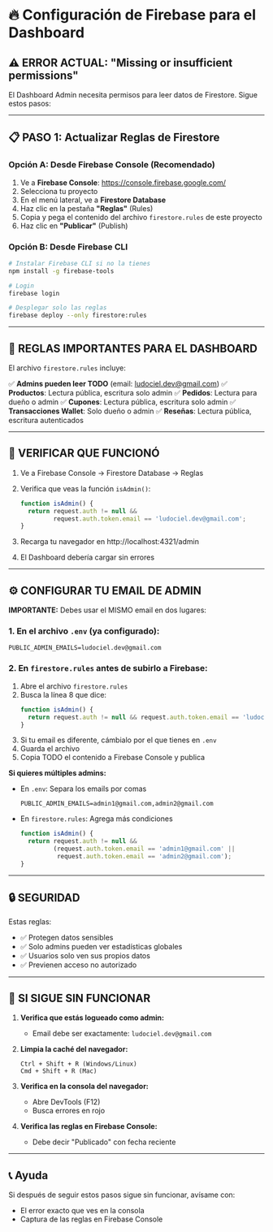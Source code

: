 # 🔥 Configuración de Firebase para el Dashboard

## ⚠️ ERROR ACTUAL: "Missing or insufficient permissions"

El Dashboard Admin necesita permisos para leer datos de Firestore. Sigue estos pasos:

---

## 📋 PASO 1: Actualizar Reglas de Firestore

### **Opción A: Desde Firebase Console (Recomendado)**

1. Ve a **Firebase Console**: https://console.firebase.google.com/
2. Selecciona tu proyecto
3. En el menú lateral, ve a **Firestore Database**
4. Haz clic en la pestaña **"Reglas"** (Rules)
5. Copia y pega el contenido del archivo `firestore.rules` de este proyecto
6. Haz clic en **"Publicar"** (Publish)

### **Opción B: Desde Firebase CLI**

```bash
# Instalar Firebase CLI si no la tienes
npm install -g firebase-tools

# Login
firebase login

# Desplegar solo las reglas
firebase deploy --only firestore:rules
```

---

## 🔑 REGLAS IMPORTANTES PARA EL DASHBOARD

El archivo `firestore.rules` incluye:

✅ **Admins pueden leer TODO** (email: ludociel.dev@gmail.com)
✅ **Productos**: Lectura pública, escritura solo admin
✅ **Pedidos**: Lectura para dueño o admin
✅ **Cupones**: Lectura pública, escritura solo admin
✅ **Transacciones Wallet**: Solo dueño o admin
✅ **Reseñas**: Lectura pública, escritura autenticados

---

## 🎯 VERIFICAR QUE FUNCIONÓ

1. Ve a Firebase Console → Firestore Database → Reglas
2. Verifica que veas la función `isAdmin()`:
   ```javascript
   function isAdmin() {
     return request.auth != null &&
            request.auth.token.email == 'ludociel.dev@gmail.com';
   }
   ```

3. Recarga tu navegador en http://localhost:4321/admin
4. El Dashboard debería cargar sin errores

---

## ⚙️ CONFIGURAR TU EMAIL DE ADMIN

**IMPORTANTE:** Debes usar el MISMO email en dos lugares:

### 1. En el archivo `.env` (ya configurado):
```env
PUBLIC_ADMIN_EMAILS=ludociel.dev@gmail.com
```

### 2. En `firestore.rules` antes de subirlo a Firebase:

1. Abre el archivo `firestore.rules`
2. Busca la línea 8 que dice:
   ```javascript
   function isAdmin() {
     return request.auth != null && request.auth.token.email == 'ludociel.dev@gmail.com';
   }
   ```
3. Si tu email es diferente, cámbialo por el que tienes en `.env`
4. Guarda el archivo
5. Copia TODO el contenido a Firebase Console y publica

**Si quieres múltiples admins:**
- En `.env`: Separa los emails por comas
  ```
  PUBLIC_ADMIN_EMAILS=admin1@gmail.com,admin2@gmail.com
  ```
- En `firestore.rules`: Agrega más condiciones
  ```javascript
  function isAdmin() {
    return request.auth != null &&
           (request.auth.token.email == 'admin1@gmail.com' ||
            request.auth.token.email == 'admin2@gmail.com');
  }
  ```

---

## 🔒 SEGURIDAD

Estas reglas:
- ✅ Protegen datos sensibles
- ✅ Solo admins pueden ver estadísticas globales
- ✅ Usuarios solo ven sus propios datos
- ✅ Previenen acceso no autorizado

---

## 🐛 SI SIGUE SIN FUNCIONAR

1. **Verifica que estás logueado como admin:**
   - Email debe ser exactamente: `ludociel.dev@gmail.com`

2. **Limpia la caché del navegador:**
   ```
   Ctrl + Shift + R (Windows/Linux)
   Cmd + Shift + R (Mac)
   ```

3. **Verifica en la consola del navegador:**
   - Abre DevTools (F12)
   - Busca errores en rojo

4. **Verifica las reglas en Firebase Console:**
   - Debe decir "Publicado" con fecha reciente

---

## 📞 Ayuda

Si después de seguir estos pasos sigue sin funcionar, avísame con:
- El error exacto que ves en la consola
- Captura de las reglas en Firebase Console
